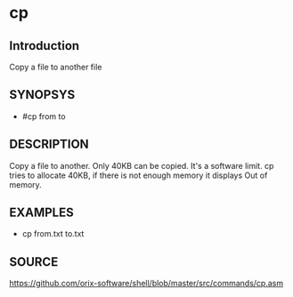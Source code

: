 # cp

## Introduction

 Copy a file to another file

## SYNOPSYS

+ #cp from to

## DESCRIPTION
Copy a file to another. Only 40KB can be copied. It's a software limit. cp tries to allocate 40KB, if there is not enough memory it displays Out of memory.

## EXAMPLES
+ cp from.txt to.txt

## SOURCE
https://github.com/orix-software/shell/blob/master/src/commands/cp.asm
